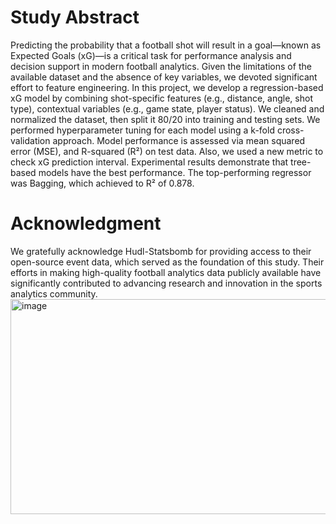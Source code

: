 # **Study Abstract**
Predicting the probability that a football shot will result in a goal—known as Expected Goals (xG)—is a critical task for performance analysis and decision support in modern football analytics. Given the limitations of the available dataset and the absence of key variables, we devoted significant effort to feature engineering. In this project, we develop a regression-based xG model by combining shot-specific features (e.g., distance, angle, shot type), contextual variables (e.g., game state, player status). We cleaned and normalized the dataset, then split it 80/20 into training and testing sets. We performed hyperparameter tuning for each model using a k-fold cross-validation approach. Model performance is assessed via mean squared error (MSE), and R-squared (R²) on test data. Also, we used a new metric to check xG prediction interval. Experimental results demonstrate that tree-based models have the best performance. The top-performing regressor was Bagging, which achieved to R² of 0.878.
# **Acknowledgment**
We gratefully acknowledge Hudl-Statsbomb for providing access to their open-source event data, which served as the foundation of this study. Their efforts in making high-quality football analytics data publicly available have significantly contributed to advancing research and innovation in the sports analytics community.
<img width="2258" height="344" alt="image" src="https://github.com/user-attachments/assets/93549d9d-6cb0-4c44-a7bd-db55b67c57ff" />
